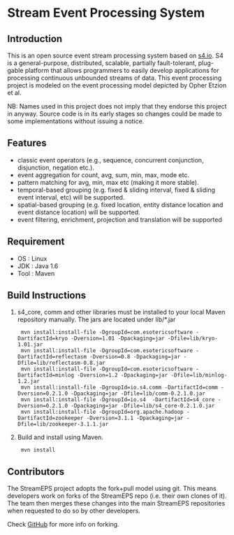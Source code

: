 Stream Event Processing System
===================================
Introduction 
-----------------------
This is an open source event stream processing system based on [s4.io](http://s4.io). S4 is a general-purpose, distributed, scalable, partially fault-tolerant, plug-gable platform that allows programmers to easily develop applications for processing continuous unbounded streams of data. This event processing project is modeled on the event processing model depicted by Opher Etzion et al.

NB: Names used in this project does not imply that they endorse this project in anyway. Source code is in its early stages so changes could be made to some implementations without issuing a notice.

Features
--------------------------
 * classic event operators (e.g., sequence, concurrent conjunction, disjunction, negation etc.).
 * event aggregation for count, avg, sum, min, max, mode etc.
 * pattern matching for avg, min, max etc (making it more stable).
 * temporal-based grouping (e.g. fixed & sliding interval, fixed & sliding event interval, etc) will be supported.
 * spatial-based grouping (e.g. fixed location, entity distance location and event distance location) will be supported.
 * event filtering, enrichment, projection and translation will be supported

Requirement
---------------------------

 * OS : Linux
 * JDK : Java 1.6
 * Tool : Maven

Build Instructions 
---------------------------

1. s4_core, comm and other libraries must be installed to your local Maven repository manually. 
 The jars are located under lib/*.jar 

        mvn install:install-file -DgroupId=com.esotericsoftware -DartifactId=kryo -Dversion=1.01 -Dpackaging=jar -Dfile=lib/kryo-1.01.jar
        mvn install:install-file -DgroupId=com.esotericsoftware -DartifactId=reflectasm -Dversion=0.8 -Dpackaging=jar -Dfile=lib/reflectasm-0.8.jar
        mvn install:install-file -DgroupId=com.esotericsoftware -DartifactId=minlog -Dversion=1.2 -Dpackaging=jar -Dfile=lib/minlog-1.2.jar          
        mvn install:install-file -DgroupId=io.s4.comm -DartifactId=comm -Dversion=0.2.1.0 -Dpackaging=jar -Dfile=lib/comm-0.2.1.0.jar          
        mvn install:install-file -DgroupId=io.s4  -DartifactId=s4_core -Dversion=0.2.1.0 -Dpackaging=jar -Dfile=lib/s4_core-0.2.1.0.jar        
        mvn install:install-file -DgroupId=org.apache.hadoop -DartifactId=zookeeper -Dversion=3.1.1 -Dpackaging=jar -Dfile=lib/zookeeper-3.1.1.jar                       

2. Build and install using Maven.

        mvn install


Contributors
--------------------------
The StreamEPS project adopts the fork+pull model using git. This means developers work on forks of the StreamEPS repo (i.e. their own clones of it). 
The team then merges these changes into the main StreamEPS repositories when requested to do so by other developers.

Check [GitHub](http://help.github.com/forking/) for more info on forking.